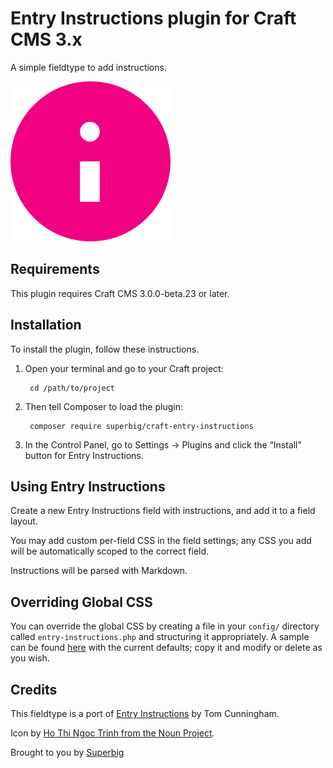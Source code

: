 # Entry Instructions plugin for Craft CMS 3.x

A simple fieldtype to add instructions.

![Screenshot](resources/img/plugin-logo.png)

## Requirements

This plugin requires Craft CMS 3.0.0-beta.23 or later.

## Installation

To install the plugin, follow these instructions.

1. Open your terminal and go to your Craft project:

        cd /path/to/project

2. Then tell Composer to load the plugin:

        composer require superbig/craft-entry-instructions

3. In the Control Panel, go to Settings → Plugins and click the “Install” button for Entry Instructions.

## Using Entry Instructions

Create a new Entry Instructions field with instructions, and add it to a field layout.

You may add custom per-field CSS in the field settings; any CSS you add will be automatically scoped to the correct field.

Instructions will be parsed with Markdown.

## Overriding Global CSS

You can override the global CSS by creating a file in your `config/` directory called `entry-instructions.php` and structuring it appropriately.
A sample can be found [here](entry-instructions.php.sample) with the current defaults; copy it and modify or delete as you wish.  

## Credits

This fieldtype is a port of [Entry Instructions](https://github.com/thomasthesecond/EntryInstructions) by Tom Cunningham.

Icon by [Ho Thi Ngoc Trinh from the Noun Project](https://thenounproject.com/term/info/538899).

Brought to you by [Superbig](https://superbig.co)
